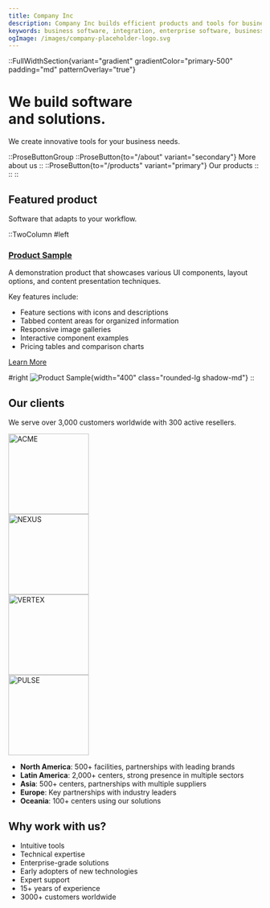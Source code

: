 ```yaml
---
title: Company Inc
description: Company Inc builds efficient products and tools for businesses. Our solutions handle integration needs for enterprises.
keywords: business software, integration, enterprise software, business tools
ogImage: /images/company-placeholder-logo.svg
---
```


::FullWidthSection{variant="gradient" gradientColor="primary-500" padding="md" patternOverlay="true"}
  # We build software <br>and solutions.

  We create innovative tools for your business needs.

  ::ProseButtonGroup
    ::ProseButton{to="/about" variant="secondary"}
      More about us
    ::
    ::ProseButton{to="/products" variant="primary"}
      Our products
    ::
  ::
::

## Featured product

Software that adapts to your workflow.

::TwoColumn
#left
### [Product Sample](/products/product-sample)

A demonstration product that showcases various UI components, layout options, and content presentation techniques.

Key features include:
- Feature sections with icons and descriptions
- Tabbed content areas for organized information
- Responsive image galleries
- Interactive component examples
- Pricing tables and comparison charts

[Learn More](/products/product-sample)

#right
![Product Sample](/images/products/nuc-hardware.webp){width="400" class="rounded-lg shadow-md"}
::

## Our clients

We serve over 3,000 customers worldwide with 300 active resellers.

<div class="py-4">
  <div class="grid grid-cols-2 sm:grid-cols-2 gap-4 justify-center mx-auto">
    <div class="text-center p-2">
      <img src="/images/clients/logo1.svg" alt="ACME" width="160" class="mx-auto">
    </div>
    <div class="text-center p-2">
      <img src="/images/clients/logo2.svg" alt="NEXUS" width="160" class="mx-auto">
    </div>
    <div class="text-center p-2">
      <img src="/images/clients/logo3.svg" alt="VERTEX" width="160" class="mx-auto">
    </div>
    <div class="text-center p-2">
      <img src="/images/clients/logo4.svg" alt="PULSE" width="160" class="mx-auto">
    </div>
  </div>
</div>

- **North America**: 500+ facilities, partnerships with leading brands
- **Latin America**: 2,000+ centers, strong presence in multiple sectors
- **Asia**: 500+ centers, partnerships with multiple suppliers
- **Europe**: Key partnerships with industry leaders
- **Oceania**: 100+ centers using our solutions

## Why work with us?

- Intuitive tools
- Technical expertise
- Enterprise-grade solutions
- Early adopters of new technologies
- Expert support
- 15+ years of experience
- 3000+ customers worldwide

